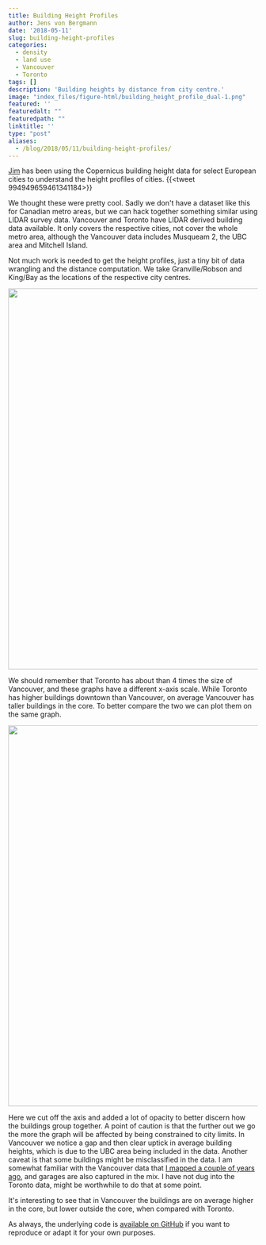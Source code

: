 ```yaml
---
title: Building Height Profiles
author: Jens von Bergmann
date: '2018-05-11'
slug: building-height-profiles
categories:
  - density
  - land use
  - Vancouver
  - Toronto
tags: []
description: 'Building heights by distance from city centre.'
image: "index_files/figure-html/building_height_profile_dual-1.png"
featured: ''
featuredalt: ""
featuredpath: ""
linktitle: ''
type: "post"
aliases:
  - /blog/2018/05/11/building-height-profiles/
---
```












[Jim](https://twitter.com/geographyjim) has been using the Copernicus building height data for select European cities to understand the height profiles of cities.
{{<tweet 994949659461341184>}}

We thought these were pretty cool. Sadly we don't have a dataset like this for Canadian metro areas, but we can hack together something similar using LIDAR survey data. Vancouver and Toronto have LIDAR derived building data available. It only covers the respective cities, not cover the whole metro area, although the Vancouver data includes Musqueam 2, the UBC area and Mitchell Island.

Not much work is needed to get the height profiles, just a tiny bit of data wrangling and the distance computation. We take Granville/Robson and King/Bay as the locations of the respective city centres.

<img src="index_files/figure-html/building_height_profile-1.png" width="768" />

We should remember that Toronto has about than 4 times the size of Vancouver, and these graphs have a different x-axis scale. While Toronto has higher buildings downtown than Vancouver, on average Vancouver has taller buildings in the core. To better compare the two we can plot them on the same graph.

<img src="index_files/figure-html/building_height_profile_dual-1.png" width="768" />

Here we cut off the axis and added a lot of opacity to better discern how the buildings group together. A point of caution is that the further out we go the more the graph will be affected by being constrained to city limits. In Vancouver we notice a gap and then clear uptick in average building heights, which is due to the UBC area being included in the data. Another caveat is that some buildings might be misclassified in the data. I am somewhat familiar with the Vancouver data that [I mapped a couple of years ago](https://mountainmath.ca/vancouver_lidar/map), and garages are also captured in the mix. I have not dug into the Toronto data, might be worthwhile to do that at some point.

It's interesting to see that in Vancouver the buildings are on average higher in the core, but lower outside the core, when compared with Toronto.

As always, the underlying code is [available on GitHub](https://github.com/mountainMath/doodles/blob/master/content/posts/2018-05-11-building-height-profiles.Rmarkdown) if you want to reproduce or adapt it for your own purposes.







